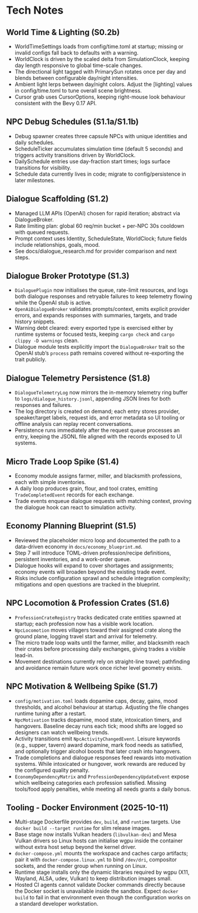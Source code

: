 # Tech Notes

## World Time & Lighting (S0.2b)
- WorldTimeSettings loads from config/time.toml at startup; missing or invalid configs fall back to defaults with a warning.
- WorldClock is driven by the scaled delta from SimulationClock, keeping day length responsive to global time-scale changes.
- The directional light tagged with PrimarySun rotates once per day and blends between configurable day/night intensities.
- Ambient light lerps between day/night colors. Adjust the [lighting] values in config/time.toml to tune overall scene brightness.
- Cursor grab uses CursorOptions, keeping right-mouse look behaviour consistent with the Bevy 0.17 API.

## NPC Debug Schedules (S1.1a/S1.1b)
- Debug spawner creates three capsule NPCs with unique identities and daily schedules.
- ScheduleTicker accumulates simulation time (default 5 seconds) and triggers activity transitions driven by WorldClock.
- DailySchedule entries use day-fraction start times; logs surface transitions for visibility.
- Schedule data currently lives in code; migrate to config/persistence in later milestones.

## Dialogue Scaffolding (S1.2)
- Managed LLM APIs (OpenAI) chosen for rapid iteration; abstract via DialogueBroker.
- Rate limiting plan: global 60 req/min bucket + per-NPC 30s cooldown with queued requests.
- Prompt context uses Identity, ScheduleState, WorldClock; future fields include relationships, goals, mood.
- See docs/dialogue_research.md for provider comparison and next steps.

## Dialogue Broker Prototype (S1.3)
- `DialoguePlugin` now initialises the queue, rate-limit resources, and logs both dialogue responses and retryable failures to keep telemetry flowing while the OpenAI stub is active.
- `OpenAiDialogueBroker` validates prompts/context, emits explicit provider errors, and expands responses with summaries, targets, and trade history snippets.
- Warning debt cleared: every exported type is exercised either by runtime systems or focused tests, keeping `cargo check` and `cargo clippy -D warnings` clean.
- Dialogue module tests explicitly import the `DialogueBroker` trait so the OpenAI stub’s `process` path remains covered without re-exporting the trait publicly.

## Dialogue Telemetry Persistence (S1.8)
- `DialogueTelemetryLog` now mirrors the in-memory telemetry ring buffer to `logs/dialogue_history.jsonl`, appending JSON lines for both responses and failures.
- The log directory is created on demand; each entry stores provider, speaker/target labels, request ids, and error metadata so UI tooling or offline analysis can replay recent conversations.
- Persistence runs immediately after the request queue processes an entry, keeping the JSONL file aligned with the records exposed to UI systems.

## Micro Trade Loop Spike (S1.4)
- Economy module assigns farmer, miller, and blacksmith professions, each with simple inventories.
- A daily loop produces grain, flour, and tool crates, emitting `TradeCompletedEvent` records for each exchange.
- Trade events enqueue dialogue requests with matching context, proving the dialogue hook can react to simulation activity.

## Economy Planning Blueprint (S1.5)
- Reviewed the placeholder micro loop and documented the path to a data-driven economy in `docs/economy_blueprint.md`.
- Step 7 will introduce TOML-driven profession/recipe definitions, persistent inventories, and a work-order queue.
- Dialogue hooks will expand to cover shortages and assignments; economy events will broaden beyond the existing trade event.
- Risks include configuration sprawl and schedule integration complexity; mitigations and open questions are tracked in the blueprint.

## NPC Locomotion & Profession Crates (S1.6)
- `ProfessionCrateRegistry` tracks dedicated crate entities spawned at startup; each profession now has a visible work location.
- `NpcLocomotion` moves villagers toward their assigned crate along the ground plane, logging travel start and arrival for telemetry.
- The micro trade loop waits until the farmer, miller, and blacksmith reach their crates before processing daily exchanges, giving trades a visible lead-in.
- Movement destinations currently rely on straight-line travel; pathfinding and avoidance remain future work once richer level geometry exists.

## NPC Motivation & Wellbeing Spike (S1.7)
- `config/motivation.toml` loads dopamine caps, decay, gains, mood thresholds, and alcohol behaviour at startup. Adjusting the file changes runtime tuning after a restart.
- `NpcMotivation` tracks dopamine, mood state, intoxication timers, and hangovers. Baseline decay runs each tick; mood shifts are logged so designers can watch wellbeing trends.
- Activity transitions emit `NpcActivityChangedEvent`. Leisure keywords (e.g., supper, tavern) award dopamine, mark food needs as satisfied, and optionally trigger alcohol boosts that later crash into hangovers.
- Trade completions and dialogue responses feed rewards into motivation systems. While intoxicated or hungover, work rewards are reduced by the configured quality penalty.
- `EconomyDependencyMatrix` and `ProfessionDependencyUpdateEvent` expose which wellbeing categories each profession satisfied. Missing tools/food apply penalties, while meeting all needs grants a daily bonus.

## Tooling - Docker Environment (2025-10-11)
- Multi-stage Dockerfile provides `dev`, `build`, and `runtime` targets. Use `docker build --target runtime` for slim release images.
- Base stage now installs Vulkan headers (`libvulkan-dev`) and Mesa Vulkan drivers so Linux hosts can initialise wgpu inside the container without extra host setup beyond the kernel driver.
- `docker-compose.yml` mounts the workspace and caches cargo artifacts; pair it with `docker-compose.linux.yml` to bind `/dev/dri`, compositor sockets, and the render group when running on Linux.
- Runtime stage installs only the dynamic libraries required by wgpu (X11, Wayland, ALSA, udev, Vulkan) to keep distribution images small.
- Hosted CI agents cannot validate Docker commands directly because the Docker
  socket is unavailable inside the sandbox. Expect `docker build` to fail in
  that environment even though the configuration works on a standard developer
  workstation.


